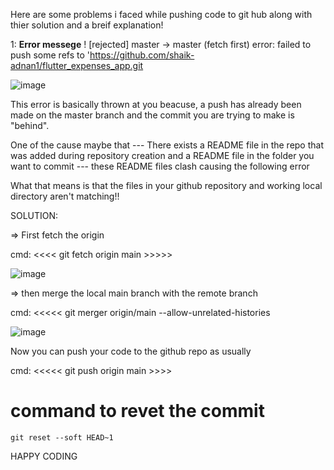Here are some problems i faced while pushing code to git hub along with thier solution and a breif explanation!

1: **Error messege**
 ! [rejected]        master -> master (fetch first)
error: failed to push some refs to 'https://github.com/shaik-adnan1/flutter_expenses_app.git

![image](https://user-images.githubusercontent.com/121503022/230669461-e56be3ef-833d-4991-b953-31e3ebf53462.png)


This error is basically thrown at you beacuse, a push has already been made on the master branch and 
the commit you are trying to make is "behind".

One of the cause maybe that 
--- There exists a README file in the repo that was added during repository creation and a README file in the folder you want to commit 
--- these README files clash causing the following error

What that means is that the files in your github repository and working local directory aren't matching!!


SOLUTION: 

=> First fetch the origin 

cmd: <<<< git fetch origin main >>>>>

![image](https://user-images.githubusercontent.com/121503022/230669982-6fab84e0-b5be-4156-a154-cac77708ac57.png)

=> then merge the local main branch with the remote branch

cmd: <<<<< git merger origin/main --allow-unrelated-histories

![image](https://user-images.githubusercontent.com/121503022/230670858-7bc5fe62-3745-40b1-ba4e-554b1ff25a33.png)

Now you can push your code to the github repo as usually

cmd: <<<<< git push origin main >>>>

# command to revet the commit 

```
git reset --soft HEAD~1
```

HAPPY CODING

